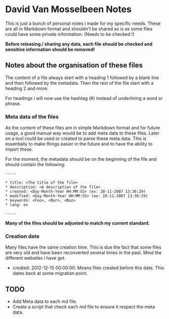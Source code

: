 # David Van Mosselbeen Notes

This is just a bunch of personal notes i made for my specific needs. These 
are  all in Markdown format and shouldn't be  shared as is as some files 
could have some private information. (Needs to be checked !)

**Before releasing / sharing any data, each file should be checked and 
sensitive information should be removed!**

## Notes about the organisation of these files

The content of a file always start with a heading 1 followed by a blank line 
and then followed by the metadata. Then the rest of the file start with a 
heading 2 and more. 

For headings i will now use the hashtag (#) instead of underlining a word or 
phrase.

### Meta data of the files

As the content of these files are in simple Markdown format and for future 
usage, a good manual way would be to add meta data to these files. Later on 
a tool could be used or created to parse these meta data. This is 
essentially to make things easier in the future and to have the ability to 
import these.

For the moment, the metadata should be on the beginning of the file and 
should contain the following:

    -----

    * title: <The title of the file>
    * description: <A description of the file>
    * created: <Day-Month-Year HH:MM:SS> (ex: 28-11-2007 13:36:29)
    * modified: <Day-Month-Year HH:MM:SS> (ex: 28-11-2007 13:36:29)
    * keywords: <Foo>, <Bar>, <Baz>
    * lang: en

    -----

**Many of the files should be adjusted to match my current standard.** 

### Creation date

Many files have the same creation time. This is due the fact that some files 
are very old and have been reconverted several times in the past. Mind the 
different websites i have got.

* created: 2012-12-15 00:00:00: Means files created before this date. This dates back at some migration point.

## TODO

* Add Meta data to each md file.
* Create a script that check each md file to ensure it respect the meta data.

